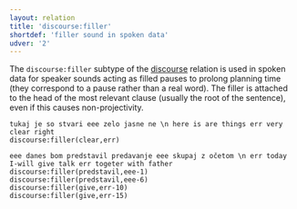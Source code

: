 ```yaml
---
layout: relation
title: 'discourse:filler'
shortdef: 'filler sound in spoken data'
udver: '2'
---
```


The `discourse:filler` subtype of the [discourse]() relation is used in spoken data for speaker sounds acting as filled pauses to prolong planning time (they correspond to a pause rather than a real word).
The filler is attached to the head of the most relevant clause (usually the root of the sentence), even if this causes non-projectivity. 

~~~ sdparse
tukaj je so stvari eee zelo jasne ne \n here is are things err very clear right
discourse:filler(clear,err)
~~~

~~~ sdparse
eee danes bom predstavil predavanje eee skupaj z očetom \n err today I-will give talk err togeter with father
discourse:filler(predstavil,eee-1)
discourse:filler(predstavil,eee-6)
discourse:filler(give,err-10)
discourse:filler(give,err-15)
~~~

<!-- Interlanguage links updated Po 6. listopadu 2023, 21:42:51 CET -->
